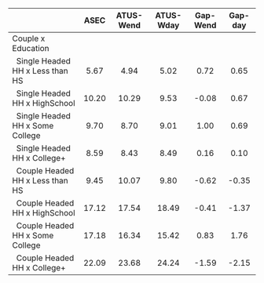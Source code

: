 
|                      |         ASEC |    ATUS-Wend |    ATUS-Wday |     Gap-Wend |      Gap-day |
| -------------------- | :----------: | :----------: | :----------: | :----------: | :----------: |
| Couple x Education   |              |              |              |              |              |
| &nbsp;&nbsp;Single Headed HH x Less than HS |         5.67 |         4.94 |         5.02 |         0.72 |         0.65 |
| &nbsp;&nbsp;Single Headed HH x HighSchool |        10.20 |        10.29 |         9.53 |        -0.08 |         0.67 |
| &nbsp;&nbsp;Single Headed HH x Some College |         9.70 |         8.70 |         9.01 |         1.00 |         0.69 |
| &nbsp;&nbsp;Single Headed HH x College+ |         8.59 |         8.43 |         8.49 |         0.16 |         0.10 |
| &nbsp;&nbsp;Couple Headed HH x Less than HS |         9.45 |        10.07 |         9.80 |        -0.62 |        -0.35 |
| &nbsp;&nbsp;Couple Headed HH x HighSchool |        17.12 |        17.54 |        18.49 |        -0.41 |        -1.37 |
| &nbsp;&nbsp;Couple Headed HH x Some College |        17.18 |        16.34 |        15.42 |         0.83 |         1.76 |
| &nbsp;&nbsp;Couple Headed HH x College+ |        22.09 |        23.68 |        24.24 |        -1.59 |        -2.15 |

